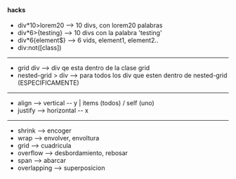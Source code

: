 #### hacks

* div*10>lorem20    --> 10 divs, con lorem20 palabras
* div*6>{testing}   --> 10 divs con la palabra 'testing'
* div*6{element$}   --> 6 vids, element1, element2..
* div:not([class])
---
* grid div          --> div qe esta dentro de la clase grid
* nested-grid > div  --> para todos los div que esten dentro de nested-grid (ESPECIFICAMENTE)
---
* align      --> vertical   -- y    |    items (todos) / self (uno)
* justify    --> horizontal -- x

---
* shrink       --> encoger
* wrap         --> envolver, envoltura
* grid         --> cuadricula
* overflow     --> desbordamiento, rebosar
* span         --> abarcar
* overlapping  --> superposicion
